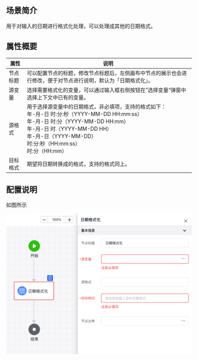 ## 场景简介

用于对输入的日期进行格式化处理，可以处理成其他的日期格式。

## 属性概要

| 属性     | 说明                                                                                                                                                                                                                                                              |
| -------- | ----------------------------------------------------------------------------------------------------------------------------------------------------------------------------------------------------------------------------------------------------------------- |
| 节点标题 | 可以配置节点的标题，修改节点标题后，左侧画布中节点的展示也会进行修改，便于对节点进行说明，默认为「日期格式化」。                                                                                                                                                  |
| 源变量   | 选择需要格式化的变量，可以通过输入框右侧按钮在”选择变量“弹窗中选择上下文中已有的变量。                                                                                                                                                                            |
| 源格式   | 用于选择源变量中的日期格式，非必填项，支持的格式如下：<br /> 年-月-日 时:分:秒（YYYY-MM-DD HH:mm:ss） <br /> 年-月-日 时:分（YYYY-MM-DD HH:mm）<br /> 年-月-日 时（YYYY-MM-DD HH）<br /> 年-月-日（YYYY-MM-DD） <br /> 时:分:秒（HH:mm:ss） <br /> 时:分（HH:mm） |
| 目标格式 | 期望将日期转换成的格式，支持的格式同上。                                                                                                                                                                                                                          |

## 配置说明

如图所示

![](/img/服务编排/活动节点/变量活动类/日期格式化/dateformat-01.png)
